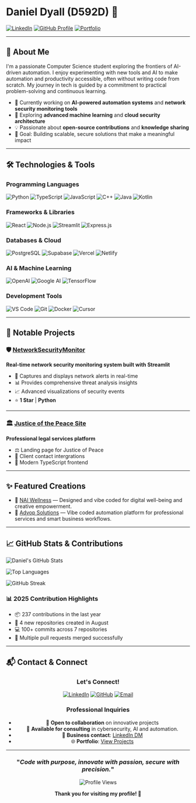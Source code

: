 # Daniel Dyall (D592D) 👋

[![LinkedIn](https://img.shields.io/badge/LinkedIn-Connect-blue?style=for-the-badge&logo=linkedin)](https://www.linkedin.com/in/daniel-dyall)
[![GitHub Profile](https://img.shields.io/badge/GitHub-Follow-181717?style=for-the-badge&logo=github)](https://github.com/D592D)
[![Portfolio](https://img.shields.io/badge/Portfolio-View-orange?style=for-the-badge&logo=firefox)](https://github.com/D592D/Portfolio)

---

## 🚀 About Me

I'm a passionate Computer Science student exploring the frontiers of AI-driven automation. I enjoy experimenting with new tools and AI to make automation and productivity accessible, often without writing code from scratch. My journey in tech is guided by a commitment to practical problem-solving and continuous learning.

- 🔭 Currently working on **AI-powered automation systems** and **network security monitoring tools**
- 🌱 Exploring **advanced machine learning** and **cloud security architecture**
- 💡 Passionate about **open-source contributions** and **knowledge sharing**
- 🎯 Goal: Building scalable, secure solutions that make a meaningful impact

---

## 🛠️ Technologies & Tools

### **Programming Languages**
![Python](https://img.shields.io/badge/Python-3776AB?style=for-the-badge&logo=python&logoColor=white)
![TypeScript](https://img.shields.io/badge/TypeScript-007ACC?style=for-the-badge&logo=typescript&logoColor=white)
![JavaScript](https://img.shields.io/badge/JavaScript-F7DF1E?style=for-the-badge&logo=javascript&logoColor=black)
![C++](https://img.shields.io/badge/C++-00599C?style=for-the-badge&logo=c%2B%2B&logoColor=white)
![Java](https://img.shields.io/badge/Java-ED8B00?style=for-the-badge&logo=java&logoColor=white)
![Kotlin](https://img.shields.io/badge/Kotlin-0095D5?style=for-the-badge&logo=kotlin&logoColor=white)

### **Frameworks & Libraries**
![React](https://img.shields.io/badge/React-20232A?style=for-the-badge&logo=react&logoColor=61DAFB)
![Node.js](https://img.shields.io/badge/Node.js-43853D?style=for-the-badge&logo=node.js&logoColor=white)
![Streamlit](https://img.shields.io/badge/Streamlit-FF4B4B?style=for-the-badge&logo=streamlit&logoColor=white)
![Express.js](https://img.shields.io/badge/Express.js-404D59?style=for-the-badge&logo=express&logoColor=white)

### **Databases & Cloud**
![PostgreSQL](https://img.shields.io/badge/PostgreSQL-316192?style=for-the-badge&logo=postgresql&logoColor=white)
![Supabase](https://img.shields.io/badge/Supabase-3ECF8E?style=for-the-badge&logo=supabase&logoColor=white)
![Vercel](https://img.shields.io/badge/Vercel-000000?style=for-the-badge&logo=vercel&logoColor=white)
![Netlify](https://img.shields.io/badge/Netlify-00C7B7?style=for-the-badge&logo=netlify&logoColor=white)

### **AI & Machine Learning**
![OpenAI](https://img.shields.io/badge/OpenAI-412991?style=for-the-badge&logo=openai&logoColor=white)
![Google AI](https://img.shields.io/badge/Google_AI-4285F4?style=for-the-badge&logo=google&logoColor=white)
![TensorFlow](https://img.shields.io/badge/TensorFlow-FF6F00?style=for-the-badge&logo=tensorflow&logoColor=white)

### **Development Tools**
![VS Code](https://img.shields.io/badge/VS_Code-0078D4?style=for-the-badge&logo=visual%20studio%20code&logoColor=white)
![Git](https://img.shields.io/badge/Git-F05032?style=for-the-badge&logo=git&logoColor=white)
![Docker](https://img.shields.io/badge/Docker-2CA5E0?style=for-the-badge&logo=docker&logoColor=white)
![Cursor](https://img.shields.io/badge/Cursor-000000?style=for-the-badge&logo=cursor&logoColor=white)

---

## 🌟 Notable Projects

### 🛡️ [NetworkSecurityMonitor](https://github.com/D592D/NetworkSecurityMonitor)
**Real-time network security monitoring system built with Streamlit**
- 🚨 Captures and displays network alerts in real-time
- 📊 Provides comprehensive threat analysis insights
- 📈 Advanced visualizations of security events
- ⭐ **1 Star** | **Python**
  
---

### 🏛️ [Justice of the Peace Site](https://github.com/D592D/justice-of-the-peace-site)
**Professional legal services platform**
- ⚖️ Landing page for Justice of Peace
- 📝 Client contact intergrations
- 🎨 Modern TypeScript frontend
  
---

## ✨ Featured Creations

- 🌱 [NAI Wellness](https://naiwellness.com/) — Designed and vibe coded for digital well-being and creative empowerment.
- 👔 [Advop Solutions](https://advopsolutions.com/) — Vibe coded automation platform for professional services and smart business workflows.

---

## 📈 GitHub Stats & Contributions

![Daniel's GitHub Stats](https://github-readme-stats.vercel.app/api?username=D592D&show_icons=true&theme=radical&hide_border=true&count_private=true)

![Top Languages](https://github-readme-stats.vercel.app/api/top-langs/?username=D592D&layout=compact&theme=radical&hide_border=true&langs_count=8)

![GitHub Streak](https://github-readme-streak-stats.herokuapp.com/?user=D592D&theme=radical&hide_border=true)

### 📊 2025 Contribution Highlights
- 📦 237 contributions in the last year
- 🚀 4 new repositories created in August
- 💻 100+ commits across 7 repositories
- 🔀 Multiple pull requests merged successfully

---

## 📬 Contact & Connect

<div align="center">

### **Let's Connect!**

[![LinkedIn](https://img.shields.io/badge/LinkedIn-0077B5?style=for-the-badge&logo=linkedin&logoColor=white)](https://www.linkedin.com/in/daniel-dyall)
[![GitHub](https://img.shields.io/badge/GitHub-100000?style=for-the-badge&logo=github&logoColor=white)](https://github.com/D592D)
[![Email](https://img.shields.io/badge/Email-D14836?style=for-the-badge&logo=gmail&logoColor=white)](mailto:advopsolutions@gmail.com)

### **Professional Inquiries**
- 💼 **Open to collaboration** on innovative projects
- 🚀 **Available for consulting** in cybersecurity, AI and automation.
- 📧 **Business contact**: [LinkedIn DM](https://www.linkedin.com/in/daniel-dyall)
- 🌐 **Portfolio**: [View Projects](https://github.com/D592D/Portfolio)

</div>

---

<div align="center">

### "*Code with purpose, innovate with passion, secure with precision.*"

![Profile Views](https://komarev.com/ghpvc/?username=D592D&color=blueviolet&style=for-the-badge)

**Thank you for visiting my profile! 🚀**

</div>
